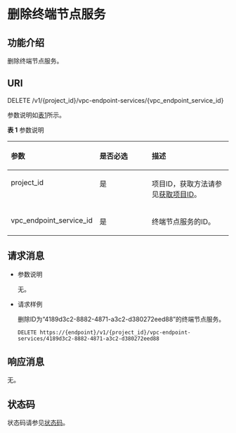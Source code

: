 # 删除终端节点服务<a name="vpcep_06_0204"></a>

## 功能介绍<a name="section17315029"></a>

删除终端节点服务。

## URI<a name="section21617533"></a>

DELETE /v1/\{project\_id\}/vpc-endpoint-services/\{vpc\_endpoint\_service\_id\}

参数说明如[表1](#table35049127)所示。

**表 1**  参数说明

<a name="table35049127"></a>
<table><thead align="left"><tr id="row6237533"><th class="cellrowborder" valign="top" width="32.65%" id="mcps1.2.4.1.1"><p id="p35478198"><a name="p35478198"></a><a name="p35478198"></a>参数</p>
</th>
<th class="cellrowborder" valign="top" width="26.529999999999998%" id="mcps1.2.4.1.2"><p id="p55161795"><a name="p55161795"></a><a name="p55161795"></a>是否必选</p>
</th>
<th class="cellrowborder" valign="top" width="40.82%" id="mcps1.2.4.1.3"><p id="p38920429"><a name="p38920429"></a><a name="p38920429"></a>描述</p>
</th>
</tr>
</thead>
<tbody><tr id="row65547035"><td class="cellrowborder" valign="top" width="32.65%" headers="mcps1.2.4.1.1 "><p id="p7709622"><a name="p7709622"></a><a name="p7709622"></a>project_id</p>
</td>
<td class="cellrowborder" valign="top" width="26.529999999999998%" headers="mcps1.2.4.1.2 "><p id="p20499621"><a name="p20499621"></a><a name="p20499621"></a>是</p>
</td>
<td class="cellrowborder" valign="top" width="40.82%" headers="mcps1.2.4.1.3 "><p id="p49856593"><a name="p49856593"></a><a name="p49856593"></a>项目ID，获取方法请参见<a href="获取项目ID.md">获取项目ID</a>。</p>
</td>
</tr>
<tr id="row46056153"><td class="cellrowborder" valign="top" width="32.65%" headers="mcps1.2.4.1.1 "><p id="p39560874"><a name="p39560874"></a><a name="p39560874"></a>vpc_endpoint_service_id</p>
</td>
<td class="cellrowborder" valign="top" width="26.529999999999998%" headers="mcps1.2.4.1.2 "><p id="p50314220"><a name="p50314220"></a><a name="p50314220"></a>是</p>
</td>
<td class="cellrowborder" valign="top" width="40.82%" headers="mcps1.2.4.1.3 "><p id="p48920006"><a name="p48920006"></a><a name="p48920006"></a>终端节点服务的ID。</p>
</td>
</tr>
</tbody>
</table>

## 请求消息<a name="section60340071"></a>

-   参数说明

    无。

-   请求样例

    删除ID为“4189d3c2-8882-4871-a3c2-d380272eed88”的终端节点服务。

    ```
    DELETE https://{endpoint}/v1/{project_id}/vpc-endpoint-services/4189d3c2-8882-4871-a3c2-d380272eed88
    ```


## 响应消息<a name="section4368746203313"></a>

无。

## 状态码<a name="section9976838"></a>

状态码请参见[状态码](状态码.md)。

